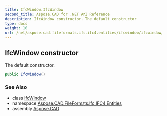 ```yaml
---
title: IfcWindow.IfcWindow
second_title: Aspose.CAD for .NET API Reference
description: IfcWindow constructor. The default constructor
type: docs
weight: 10
url: /net/aspose.cad.fileformats.ifc.ifc4.entities/ifcwindow/ifcwindow/
---
```

## IfcWindow constructor

The default constructor.

```csharp
public IfcWindow()
```

### See Also

* class [IfcWindow](../)
* namespace [Aspose.CAD.FileFormats.Ifc.IFC4.Entities](../../ifcwindow/)
* assembly [Aspose.CAD](../../../)


